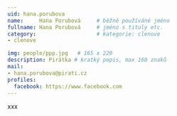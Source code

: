 ```yaml
---
uid: hana.porubova
name:     Hana Porubová  	# běžně používáné jméno
fullname: Hana Porubová 	# jméno s tituly etc.
category:                   # kategorie: clenove
- clenove

img: people/ppp.jpg   # 165 x 220
description: Pirátka # kratký popis, max 160 znaků
mail:
- hana.porubova@pirati.cz
profiles:
  facebook: https://www.facebook.com
---
```


xxx
